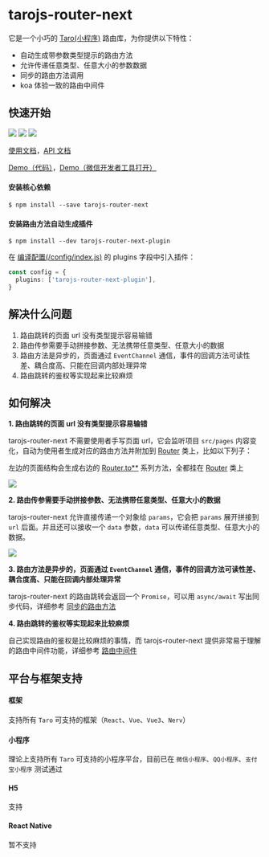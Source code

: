 # tarojs-router-next

它是一个小巧的 [Taro(小程序)](https://github.com/nervjs/taro) 路由库，为你提供以下特性：

- 自动生成带参数类型提示的路由方法
- 允许传递任意类型、任意大小的参数数据
- 同步的路由方法调用
- koa 体验一致的路由中间件

## 快速开始

[![](https://img.shields.io/npm/v/tarojs-router-next.svg?style=flat-square)](https://www.npmjs.com/package/tarojs-router-next)
[![](https://img.shields.io/npm/l/tarojs-router-next.svg?style=flat-square)](https://www.npmjs.com/package/tarojs-router-next)
[![](https://img.shields.io/npm/dt/tarojs-router-next.svg?style=flat-square)](https://www.npmjs.com/package/tarojs-router-next)

[使用文档](https://lblblong.github.io/tarojs-router-next/guide/quike/start)，[API 文档](https://lblblong.github.io/tarojs-router-next/api/router)

[Demo（代码）](https://github.com/lblblong/tarojs-router-next/tree/master/examples)，[Demo（微信开发者工具打开）](https://developers.weixin.qq.com/s/2CcFkJmo7Dpb)

#### 安装核心依赖

```shell
$ npm install --save tarojs-router-next
```

#### 安装路由方法自动生成插件

```shell
$ npm install --dev tarojs-router-next-plugin
```

在 [编译配置(/config/index.js)](https://taro-docs.jd.com/docs/config-detail#plugins) 的 plugins 字段中引入插件：

```typescript
const config = {
  plugins: ['tarojs-router-next-plugin'],
}
```

## 解决什么问题

1. 路由跳转的页面 url 没有类型提示容易输错
2. 路由传参需要手动拼接参数、无法携带任意类型、任意大小的数据
3. 路由方法是异步的，页面通过 `EventChannel` 通信，事件的回调方法可读性差、耦合度高、只能在回调内部处理异常
4. 路由跳转的鉴权等实现起来比较麻烦

## 如何解决

**1. 路由跳转的页面 url 没有类型提示容易输错**

tarojs-router-next 不需要使用者手写页面 url，它会监听项目 `src/pages` 内容变化，自动为使用者生成对应的路由方法并附加到 [Router](https://lblblong.github.io/tarojs-router-next/api/router) 类上，比如以下列子：

左边的页面结构会生成右边的 [Router.to\*\*](https://lblblong.github.io/tarojs-router-next/api/router#to-options-) 系列方法，全都挂在 [Router](https://lblblong.github.io/tarojs-router-next/api/router) 类上

![](https://lblblong.github.io/tarojs-router-next/images/code1.png)

**2. 路由传参需要手动拼接参数、无法携带任意类型、任意大小的数据**

tarojs-router-next 允许直接传递一个对象给 `params`，它会把 `params` 展开拼接到 `url` 后面。并且还可以接收一个 `data` 参数，`data` 可以传递任意类型、任意大小的数据。

![](https://lblblong.github.io/tarojs-router-next/images/code2.gif)

**3. 路由方法是异步的，页面通过 `EventChannel` 通信，事件的回调方法可读性差、耦合度高、只能在回调内部处理异常**

tarojs-router-next 的路由跳转会返回一个 `Promise`，可以用 `async/await` 写出同步代码，详细参考 [同步的路由方法](https://lblblong.github.io/tarojs-router-next/guide/quike/sync-router)

**4. 路由跳转的鉴权等实现起来比较麻烦**

自己实现路由的鉴权是比较麻烦的事情，而 tarojs-router-next 提供非常易于理解的路由中间件功能，详细参考 [路由中间件](https://lblblong.github.io/tarojs-router-next/guide/quike/middleware)

## 平台与框架支持

#### 框架

支持所有 `Taro` 可支持的框架（`React`、`Vue`、`Vue3`、`Nerv`）

#### 小程序

理论上支持所有 `Taro` 可支持的小程序平台，目前已在 `微信小程序`、`QQ小程序`、`支付宝小程序` 测试通过

#### H5

支持

#### React Native

暂不支持
